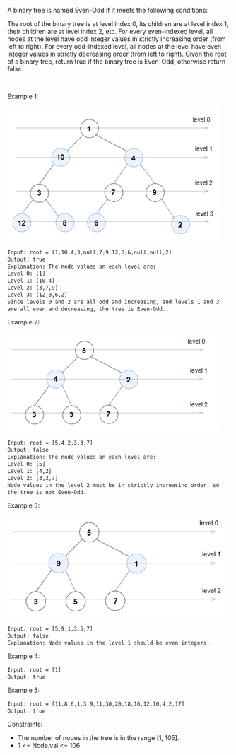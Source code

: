 A binary tree is named Even-Odd if it meets the following conditions:

The root of the binary tree is at level index 0, its children are at level index 1, their children are at level index 2, etc.
For every even-indexed level, all nodes at the level have odd integer values in strictly increasing order (from left to right).
For every odd-indexed level, all nodes at the level have even integer values in strictly decreasing order (from left to right).
Given the root of a binary tree, return true if the binary tree is Even-Odd, otherwise return false.

 

Example 1:

![sample_1_1966.png](sample_1_1966.png)

```
Input: root = [1,10,4,3,null,7,9,12,8,6,null,null,2]
Output: true
Explanation: The node values on each level are:
Level 0: [1]
Level 1: [10,4]
Level 2: [3,7,9]
Level 3: [12,8,6,2]
Since levels 0 and 2 are all odd and increasing, and levels 1 and 3 are all even and decreasing, the tree is Even-Odd.
```
Example 2:

![sample_2_1966.png](sample_2_1966.png)

```
Input: root = [5,4,2,3,3,7]
Output: false
Explanation: The node values on each level are:
Level 0: [5]
Level 1: [4,2]
Level 2: [3,3,7]
Node values in the level 2 must be in strictly increasing order, so the tree is not Even-Odd.
```
Example 3:

![sample_1_333_1966.png](sample_1_333_1966.png)

```
Input: root = [5,9,1,3,5,7]
Output: false
Explanation: Node values in the level 1 should be even integers.
```
Example 4:
```
Input: root = [1]
Output: true
```
Example 5:
```
Input: root = [11,8,6,1,3,9,11,30,20,18,16,12,10,4,2,17]
Output: true
```

Constraints:

- The number of nodes in the tree is in the range [1, 105].
- 1 <= Node.val <= 106
